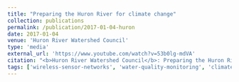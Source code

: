 ```yaml
---
title: "Preparing the Huron River for climate change"
collection: publications
permalink: /publication/2017-01-04-huron
date: 2017-01-04
venue: 'Huron River Watershed Council'
type: 'media'
external_url: 'https://www.youtube.com/watch?v=53b0lg-mdVA'
citation: "<b>Huron River Watershed Council</b>: Preparing the Huron River for climate change. (2017). [Video]"
tags: ['wireless-sensor-networks', 'water-quality-monitoring', 'climate-change']
---
```

